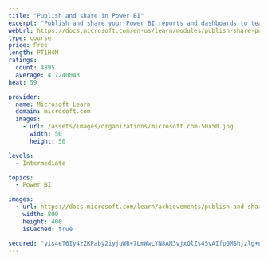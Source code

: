 ```yaml
---
title: "Publish and share in Power BI"
excerpt: "Publish and share your Power BI reports and dashboards to teammates in your organization or to everyone on the web."
webUrl: https://docs.microsoft.com/en-us/learn/modules/publish-share-power-bi/
type: course
price: Free
length: PT1H4M
ratings:
  count: 4895
  average: 4.7240043
heat: 59

provider:
  name: Microsoft Learn
  domain: microsoft.com
  images:
    - url: /assets/images/organizations/microsoft.com-50x50.jpg
      width: 50
      height: 50

levels:
  - Intermediate

topics:
  - Power BI

images:
  - url: https://docs.microsoft.com/learn/achievements/publish-and-share-with-power-bi-desktop-social.png
    width: 800
    height: 400
    isCached: true

secured: "yis4eT6Iy4zZKPaby2iyjuWB+7LmWwLYN8AM3vjxQlZs4SvAIfp0MShjzlg+n8JEMJEocuCngOX0aBkZUTX/QHemNhApYobV2KIP1zAfoBG7ASJF2Y4GLLfomdodd8f0cRNe7xnPluZDTO5noLHEPc82iGpMcjCKj+yg8JMuqD3cYpLtaiV7p74NQaNj2tiiGxVHtJDxpq//glTErQs3BuN6B6cmy6sh2opLxiNOGDYwnLPJLqTGb2/xswDtd/O7DbMYH9H/3TyRgL0RU9blLPt78orLNHjvSf3GzcMlLyjIa6wZ0KmRONXEeFP5yOa6ZrbTKmJl3JVz1Y2MPjyEWXsFge5PNF1t85SgLns6bWLHrG6ApizgZbNE7/IMoSrgqYkxfhjg6E5kkF2Vrhx5zvO+pPeLmQTqLRjRl/ViRV4=;uLM/8gcL+FkZTr2vXR/A1g=="
---
```


